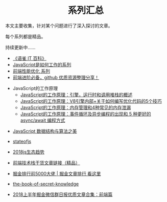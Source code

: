 <h1 align="center">系列汇总</h1>

本文主要收集，针对某个问题进行了深入探讨的文章。

每个系列都是精品。

持续更新中……

* [《语雀 IT 百科》](https://www.yuque.com/yuque/blog/yuque-info-tech-encyclopedia)
* [JavaScript是如何工作的系列](https://github.com/qq449245884/xiaozhi)
* [ 前端性能优化 系列](https://github.com/qq449245884/xiaozhi)
* [前端进阶必备，github 优质资源整理分享！](https://juejin.im/post/5d3edad9f265da03a652f133)

- JavaScript的工作原理
  * [JavaScript的工作原理：引擎，运行时和调用堆栈的概述](https://juejin.im/post/5bc86770e51d450e97054ac7)
  * [JavaScript的工作原理：V8引擎内部+关于如何编写优化代码的5个技巧](https://juejin.im/post/5bc98224f265da0af213a09a)
  * [JavaScript的工作原理：内存管理和4种常见的内存泄漏](https://juejin.im/post/5c1737876fb9a049c43d935c)
  * [JavaScript的工作原理：事件循环及异步编程的出现和 5 种更好的 async/await 编程方式](https://juejin.im/post/5c32b971f265da61407f1057)
 
* [JavaScript 数据结构与算法之美](https://github.com/biaochenxuying/blog)
* [stateofjs](https://stateofjs.com/)
* [2018js生态趋势](https://2018.stateofjs.com/cn/introduction/)

* [前端技术栈干货文章链接（精品）](https://zhuanlan.zhihu.com/p/76184208)
* [掘金排行前5000大佬 | 掘金文章排行 看这里](https://juejin.im/post/5d57f9a6f265da03b1204953)
* [the-book-of-secret-knowledge](https://github.com/trimstray/the-book-of-secret-knowledge)
* [2018上半年掘金微信群日报优质文章合集：前端篇](https://juejin.im/post/5b3adfe2e51d4555b17e85df)


